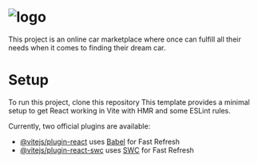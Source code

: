 #  ![logo](https://github.com/user-attachments/assets/61931793-349d-4cfb-a0ea-4fa14a609456)

This project is an online car marketplace where once can fulfill all their needs when it comes to finding their dream car. 


# Setup 

To run this project, clone this repository 
This template provides a minimal setup to get React working in Vite with HMR and some ESLint rules.

Currently, two official plugins are available:

- [@vitejs/plugin-react](https://github.com/vitejs/vite-plugin-react/blob/main/packages/plugin-react/README.md) uses [Babel](https://babeljs.io/) for Fast Refresh
- [@vitejs/plugin-react-swc](https://github.com/vitejs/vite-plugin-react-swc) uses [SWC](https://swc.rs/) for Fast Refresh
